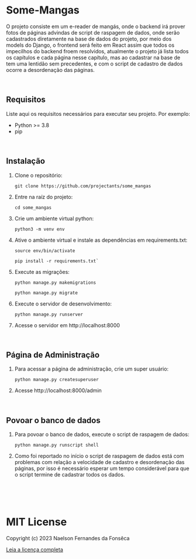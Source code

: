 # **Some-Mangas**

O projeto consiste em um e-reader de mangás, onde o backend irá prover fotos de páginas advindas de script de raspagem de dados, onde serão cadastrados diretamente na base de dados do projeto, por meio dos models do Django, o frontend será feito em React assim que todos os impecilhos do backend froem resolvidos, atualmente o projeto já lista todos os capítulos e cada página nesse capítulo, mas ao cadastrar na base de tem uma lentidão sem precedentes, e com o script de cadastro de dados ocorre a desordenação das páginas.

<br>

## Requisitos

Liste aqui os requisitos necessários para executar seu projeto. Por exemplo:

- Python >= 3.8
- pip

<br>

## Instalação

1. Clone o repositório:

   ```
   git clone https://github.com/projectants/some_mangas
   ```

2. Entre na raíz do projeto:

   ```
   cd some_mangas
   ```

3. Crie um ambiente virtual python:

   ```
   python3 -m venv env
   ```

4. Ative o ambiente virtual e instale as dependências em requirements.txt:

   ```
   source env/bin/activate
   ```

   ```
   pip install -r requirements.txt`
   ```

5. Execute as migrações:

   ```
   python manage.py makemigrations
   ```

   ```
   python manage.py migrate
   ```

6. Execute o servidor de desenvolvimento:

   ```
   python manage.py runserver
   ```

7. Acesse o servidor em http://localhost:8000

<br>

## Página de Administração

1. Para acessar a página de administração, crie um super usuário:

   ```
   python manage.py createsuperuser
   ```

2. Acesse http://localhost:8000/admin

<br>


## Povoar o banco de dados

1. Para povoar o banco de dados, execute o script de raspagem de dados:

   ```
   python manage.py runscript shell
   ```

2. Como foi reportado no início o script de raspagem de dados está com problemas com relação a velocidade de cadastro e desordenação das páginas, por isso é necessário esperar um tempo considerável para que o script termine de cadastrar todos os dados.


<br>
<br>
<br>

# MIT License

Copyright (c) 2023 Naelson Fernandes da Fonsêca

[Leia a licença completa](https://github.com/projectants/some_mangas/blob/main/LICENSE)
